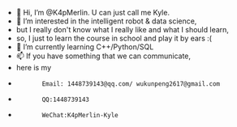 - 👋 Hi, I’m @K4pMerlin. U can just call me Kyle.
- 👀 I’m interested in the intelligent robot & data science, 
- but I really don't know what I really like and what I should learn, 
- so, I just to learn the course in school and play it by ears :(
- 🌱 I’m currently learning C++/Python/SQL
- 📫 If you have something that we can communicate, 
- here is my 
-            Email: 1448739143@qq.com/ wukunpeng2617@gmail.com
-            QQ:1448739143
-            WeChat:K4pMerlin-Kyle

<!---
K4pMerlin/K4pMerlin is a ✨ special ✨ repository because its `README.md` (this file) appears on your GitHub profile.
You can click the Preview link to take a look at your changes.
--->
